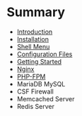 # Summary

* [Introduction](README.md)
* [Installation](installation.md)
* [Shell Menu](shell_menu.md)
* [Configuration Files](configuration_files.md)
* [Getting Started](getting_started.md)
* [Nginx](nginx.md)
* [PHP-FPM](php-fpm.md)
* MariaDB MySQL
* CSF Firewall
* Memcached Server
* Redis Server

